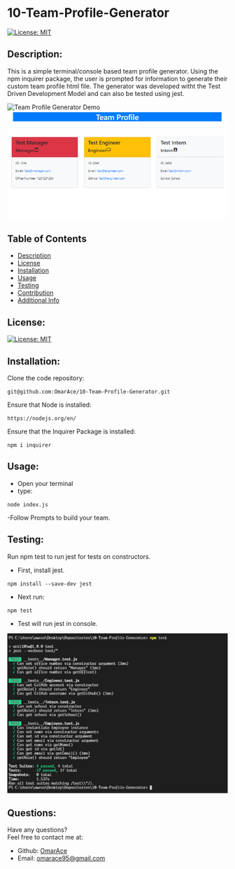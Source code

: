 # 10-Team-Profile-Generator

[![License: MIT](https://img.shields.io/badge/License-MIT-yellow.svg)](https://opensource.org/licenses/MIT)

  ## Description:
  This is a simple terminal/console based team profile generator. Using the npm inquirer package, the user is prompted for information to generate their custom team profile html file. The generator was developed witht the Test Driven Development Model and can also be tested using jest.

  ![Team Profile Generator Demo](Assets/gen-demo.gif)
  ![Demo Generation](Assets/gen-example.png)

  ## Table of Contents 
  - [Description](#description)
  - [License](#license)
  - [Installation](#installation)
  - [Usage](#usage)
  - [Testing](#testing)
  - [Contribution](#contribution)
  - [Additional Info](#additional-info)

  ## License:
  [![License: MIT](https://img.shields.io/badge/License-MIT-yellow.svg)](https://opensource.org/licenses/MIT)

  ## Installation:
  Clone the code repository:
  ```
  git@github.com:OmarAce/10-Team-Profile-Generator.git
  ```
  Ensure that Node is installed:
  ```
  https://nodejs.org/en/
  ```
  Ensure that the Inquirer Package is installed:
  ```
  npm i inquirer
  ```

  ## Usage:
  - Open your terminal
  - type:
  ```
  node index.js
  ```
  -Follow Prompts to build your team.

  ## Testing:
  Run npm test to run jest for tests on constructors.
  - First, install jest.
  ```
  npm install --save-dev jest
  ```
  - Next run:
  ```
  npm test
  ```
  - Test will run jest in console.
  
  ![Jest Test Example](Assets/jest-test.png)

  ## Questions:
  Have any questions?\
  Feel free to contact me at:
  - Github: [OmarAce](https://github.com/OmarAce)
  - Email: omarace95@gmail.com
